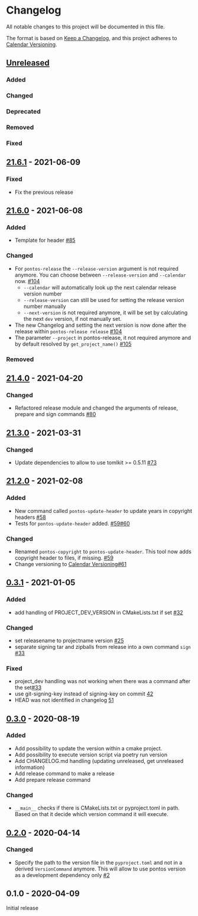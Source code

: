 # Changelog

All notable changes to this project will be documented in this file.

The format is based on [Keep a Changelog](https://keepachangelog.com/en/1.0.0/),
and this project adheres to [Calendar Versioning](https://calver.org).

## [Unreleased]
### Added
### Changed
### Deprecated
### Removed
### Fixed

[Unreleased]: https://github.com/greenbone/pontos/compare/v21.6.1...HEAD


## [21.6.1] - 2021-06-09
### Fixed
* Fix the previous release

[21.6.1]: https://github.com/greenbone/pontos/compare/v21.6.0...v21.6.1

## [21.6.0] - 2021-06-08
### Added
- Template for header [#85](https://github.com/greenbone/pontos/pull/85)

### Changed
- For `pontos-release` the `--release-version` argument is not required anymore. You can choose between `--release-version` and `--calendar` now. [#104](https://github.com/greenbone/pontos/pull/104)
  - `--calendar` will automatically look up the next calendar release version number
  - `--release-version` can still be used for setting the release version number manually
  - `--next-version` is not required anymore, it will be set by calculating the next `dev` version, if not manually set.
- The new Changelog and setting the next version is now done after the release within `pontos-release release` [#104](https://github.com/greenbone/pontos/pull/104)
- The parameter `--project` in pontos-release, it not required anymore and by default resolved by `get_project_name()` [#105](https://github.com/greenbone/pontos/pull/105)

### Removed

[21.6.0]: https://github.com/greenbone/pontos/compare/v21.4.0...v21.6.0

## [21.4.0] - 2021-04-20
### Changed
- Refactored release module and changed the arguments of release, prepare and
  sign commands [#80](https://github.com/greenbone/pontos/pull/80)

[21.4.0]: https://github.com/greenbone/pontos/compare/v21.3.0...v21.4.0

## [21.3.0] - 2021-03-31
### Changed
- Update dependencies to allow to use tomlkit >= 0.5.11 [#73](https://github.com/greenbone/pontos/pull/73)

[21.3.0]: https://github.com/greenbone/pontos/compare/v21.2.0...v21.3.0

## [21.2.0] - 2021-02-08

### Added
- New command called `pontos-update-header` to update years in copyright headers [#58](https://github.com/greenbone/pontos/pull/58)
- Tests for `pontos-update-header` added. [#59](https://github.com/greenbone/pontos/pull/59)[#60](https://github.com/greenbone/pontos/pull/60)

### Changed
- Renamed `pontos-copyright` to `pontos-update-header`. This tool now adds copyright header to files, if missing. [#59](https://github.com/greenbone/pontos/pull/59)
- Change versioning to [Calendar Versioning](https://calver.org)[#61](https://github.com/greenbone/pontos/pull/61)

[21.2.0]: https://github.com/greenbone/pontos/compare/v0.3.1...v21.2.0

## [0.3.1] - 2021-01-05

### Added
- add handling of PROJECT_DEV_VERSION in CMakeLists.txt if set [#32](https://github.com/greenbone/pontos/pull/32)

### Changed
- set releasename to projectname version [#25](https://github.com/greenbone/pontos/pull/25)
- separate signing tar and zipballs from release into a own command `sign` [#33](https://github.com/greenbone/pontos/pull/33)

### Fixed
- project_dev handling was not working when there was a command after the set[#33](https://github.com/greenbone/pontos/pull/33)
- use git-signing-key instead of signing-key on commit [42](https://github.com/greenbone/pontos/pull/42)
- HEAD was not identified in changelog [51](https://github.com/greenbone/pontos/pull/51)

[0.3.1]: https://github.com/greenbone/pontos/compare/v0.3.0...HEAD

## [0.3.0] - 2020-08-19

### Added

* Add possibility to update the version within a cmake project.
* Add possibility to execute version script via poetry run version
* Add CHANGELOG.md handling (updating unreleased, get unreleased information)
* Add release command to make a release
* Add prepare release command

### Changed

* `__main__` checks if there is CMakeLists.txt or pyproject.toml in path.
   Based on that it decide which version command it will execute.

[0.3.0]: https://github.com/greenbone/pontos/compare/v0.2.0...v0.3.0

## [0.2.0] - 2020-04-14

### Changed

* Specify the path to the version file in the `pyproject.toml` and not in a
  derived `VersionCommand` anymore. This will allow to use pontos version as
  a development dependency only [#2](https://github.com/greenbone/pontos/pull/2)

[0.2.0]: https://github.com/greenbone/pontos/compare/v0.1.0...v0.2.0

## 0.1.0 - 2020-04-09

Initial release
